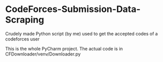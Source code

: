 # CodeForces-Submission-Data-Scraping
 Crudely made Python script (by me) used to get the accepted codes of a codeforces user

This is the whole PyCharm project. The actual code is in CFDownloader/venv/Downloader.py
